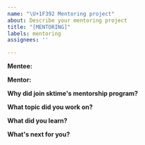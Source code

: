 ```yaml
---
name: "\U+1F392 Mentoring project"
about: Describe your mentoring project
title: "[MENTORING]"
labels: mentoring
assignees: ''

---
```


**Mentee:** 
<!-- Name (pronouns - optional) / current role, project / social handles (twitter - t, GitHub - gh, etc.) / anything else you’d like to share -->

**Mentor:** 
<!-- please paste the GitHub user name of your mentor -->

**Why did join sktime's mentorship program?**

**What topic did you work on?** 
<!-- please add links to issues/PR if applicable -->

**What did you learn?**

**What's next for you?**

<!-- Thanks for participating! -->
